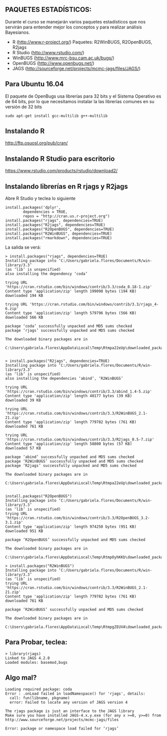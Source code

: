 ## PAQUETES ESTADÍSTICOS:
Durante el curso se manejarán varios paquetes estadísticos que nos servirán para entender mejor los conceptos y para realizar análisis Bayesianos.
* R (http://www.r-project.org/)
Paquetes: R2WinBUGS, R2OpenBUGS, R2jags
* R Studio (http://www.rstudio.com/)
* WinBUGS (http://www.mrc-bsu.cam.ac.uk/bugs/)
* OpenBUGS (http://www.openbugs.net/)
* JAGS (http://sourceforge.net/projects/mcmc-jags/files/JAGS/) 

## Para Ubuntu 16.04
El paquete de OpenBugs usa librerías para 32 bits y el Sistema Operativo es de 64 bits, por lo que necesitamos instalar la las librerías comunes en su versión de 32 bits

``` shell
sudo apt-get install gcc-multilib g++-multilib
```

## Instalando R
http://ftp.osuosl.org/pub/cran/

## Instalando R Studio para escritorio

https://www.rstudio.com/products/rstudio/download2/

## Instalando librerías en R rjags y R2jags

Abre R Studio y teclea lo siguiente
```
install.packages('dplyr', 
	    dependencies = TRUE, 
	    repos = "http://cran.us.r-project.org")
install.packages("rjags", dependencies=TRUE) 
install.packages("R2jags", dependencies=TRUE)
install.packages("R2OpenBUGS", dependencies=TRUE)
install.packages("R2WinBUGS", dependencies=TRUE)
install.packages("rmarkdown", dependencies=TRUE)
```

La salida se verá:

```
> install.packages("rjags", dependencies=TRUE) 
Installing package into ‘C:/Users/gabriela.flores/Documents/R/win-library/3.3’
(as ‘lib’ is unspecified)
also installing the dependency ‘coda’

trying URL 'https://cran.rstudio.com/bin/windows/contrib/3.3/coda_0.18-1.zip'
Content type 'application/zip' length 199098 bytes (194 KB)
downloaded 194 KB

trying URL 'https://cran.rstudio.com/bin/windows/contrib/3.3/rjags_4-6.zip'
Content type 'application/zip' length 579796 bytes (566 KB)
downloaded 566 KB

package ‘coda’ successfully unpacked and MD5 sums checked
package ‘rjags’ successfully unpacked and MD5 sums checked

The downloaded binary packages are in
	C:\Users\gabriela.flores\AppData\Local\Temp\Rtmpa22eUp\downloaded_packages
	
	
> install.packages("R2jags", dependencies=TRUE)
Installing package into ‘C:/Users/gabriela.flores/Documents/R/win-library/3.3’
(as ‘lib’ is unspecified)
also installing the dependencies ‘abind’, ‘R2WinBUGS’

trying URL 'https://cran.rstudio.com/bin/windows/contrib/3.3/abind_1.4-5.zip'
Content type 'application/zip' length 40177 bytes (39 KB)
downloaded 39 KB

trying URL 'https://cran.rstudio.com/bin/windows/contrib/3.3/R2WinBUGS_2.1-21.zip'
Content type 'application/zip' length 779782 bytes (761 KB)
downloaded 761 KB

trying URL 'https://cran.rstudio.com/bin/windows/contrib/3.3/R2jags_0.5-7.zip'
Content type 'application/zip' length 58800 bytes (57 KB)
downloaded 57 KB

package ‘abind’ successfully unpacked and MD5 sums checked
package ‘R2WinBUGS’ successfully unpacked and MD5 sums checked
package ‘R2jags’ successfully unpacked and MD5 sums checked

The downloaded binary packages are in
	C:\Users\gabriela.flores\AppData\Local\Temp\Rtmpa22eUp\downloaded_packages


install.packages("R2OpenBUGS")
Installing package into ‘C:/Users/gabriela.flores/Documents/R/win-library/3.3’
(as ‘lib’ is unspecified)
trying URL 'https://cran.rstudio.com/bin/windows/contrib/3.3/R2OpenBUGS_3.2-3.1.zip'
Content type 'application/zip' length 974250 bytes (951 KB)
downloaded 951 KB

package ‘R2OpenBUGS’ successfully unpacked and MD5 sums checked

The downloaded binary packages are in
	C:\Users\gabriela.flores\AppData\Local\Temp\RtmpOyhKKb\downloaded_packages
	
> install.packages("R2WinBUGS")
Installing package into ‘C:/Users/gabriela.flores/Documents/R/win-library/3.3’
(as ‘lib’ is unspecified)
trying URL 'https://cran.rstudio.com/bin/windows/contrib/3.3/R2WinBUGS_2.1-21.zip'
Content type 'application/zip' length 779782 bytes (761 KB)
downloaded 761 KB

package ‘R2WinBUGS’ successfully unpacked and MD5 sums checked

The downloaded binary packages are in
	C:\Users\gabriela.flores\AppData\Local\Temp\RtmpgZEUVA\downloaded_packages
```
## Para Probar, teclea:
```
> library(rjags)
Linked to JAGS 4.2.0
Loaded modules: basemod,bugs
```

## Algo mal?
```
Loading required package: coda
Error : .onLoad failed in loadNamespace() for 'rjags', details:
  call: fun(libname, pkgname)
  error: Failed to locate any version of JAGS version 4

The rjags package is just an interface to the JAGS library
Make sure you have installed JAGS-4.x.y.exe (for any x >=0, y>=0) from
http://www.sourceforge.net/projects/mcmc-jags/files

Error: package or namespace load failed for ‘rjags’
```
